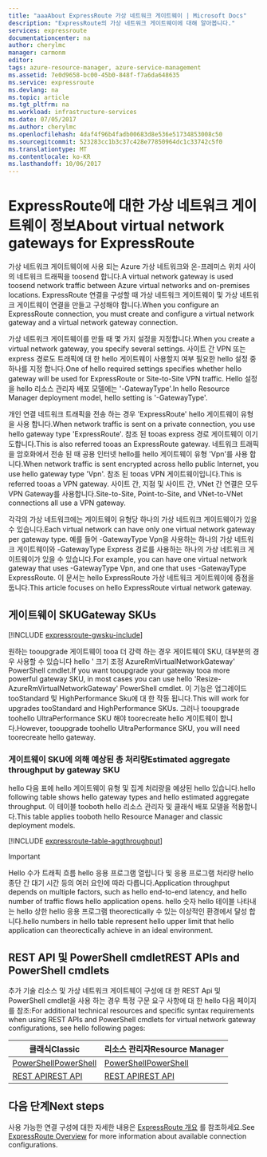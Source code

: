```yaml
---
title: "aaaAbout ExpressRoute 가상 네트워크 게이트웨이 | Microsoft Docs"
description: "ExpressRoute의 가상 네트워크 게이트웨이에 대해 알아봅니다."
services: expressroute
documentationcenter: na
author: cherylmc
manager: carmonm
editor: 
tags: azure-resource-manager, azure-service-management
ms.assetid: 7e0d9658-bc00-45b0-848f-f7a6da648635
ms.service: expressroute
ms.devlang: na
ms.topic: article
ms.tgt_pltfrm: na
ms.workload: infrastructure-services
ms.date: 07/05/2017
ms.author: cherylmc
ms.openlocfilehash: 4daf4f96b4fadb00683d8e536e51734853008c50
ms.sourcegitcommit: 523283cc1b3c37c428e77850964dc1c33742c5f0
ms.translationtype: MT
ms.contentlocale: ko-KR
ms.lasthandoff: 10/06/2017
---
```

# <a name="about-virtual-network-gateways-for-expressroute"></a><span data-ttu-id="f428d-103">ExpressRoute에 대한 가상 네트워크 게이트웨이 정보</span><span class="sxs-lookup"><span data-stu-id="f428d-103">About virtual network gateways for ExpressRoute</span></span>
<span data-ttu-id="f428d-104">가상 네트워크 게이트웨이에 사용 되는 Azure 가상 네트워크와 온-프레미스 위치 사이의 네트워크 트래픽을 toosend 합니다.</span><span class="sxs-lookup"><span data-stu-id="f428d-104">A virtual network gateway is used toosend network traffic between Azure virtual networks and on-premises locations.</span></span> <span data-ttu-id="f428d-105">ExpressRoute 연결을 구성할 때 가상 네트워크 게이트웨이 및 가상 네트워크 게이트웨이 연결을 만들고 구성해야 합니다.</span><span class="sxs-lookup"><span data-stu-id="f428d-105">When you configure an ExpressRoute connection, you must create and configure a virtual network gateway and a virtual network gateway connection.</span></span>

<span data-ttu-id="f428d-106">가상 네트워크 게이트웨이를 만들 때 몇 가지 설정을 지정합니다.</span><span class="sxs-lookup"><span data-stu-id="f428d-106">When you create a virtual network gateway, you specify several settings.</span></span> <span data-ttu-id="f428d-107">사이트 간 VPN 또는 express 경로도 트래픽에 대 한 hello 게이트웨이 사용할지 여부 필요한 hello 설정 중 하나를 지정 합니다.</span><span class="sxs-lookup"><span data-stu-id="f428d-107">One of hello required settings specifies whether hello gateway will be used for ExpressRoute or Site-to-Site VPN traffic.</span></span> <span data-ttu-id="f428d-108">Hello 설정을 hello 리소스 관리자 배포 모델에는 '-GatewayType'.</span><span class="sxs-lookup"><span data-stu-id="f428d-108">In hello Resource Manager deployment model, hello setting is '-GatewayType'.</span></span>

<span data-ttu-id="f428d-109">개인 연결 네트워크 트래픽을 전송 하는 경우 'ExpressRoute' hello 게이트웨이 유형을 사용 합니다.</span><span class="sxs-lookup"><span data-stu-id="f428d-109">When network traffic is sent on a private connection, you use hello gateway type 'ExpressRoute'.</span></span> <span data-ttu-id="f428d-110">참조 된 tooas express 경로 게이트웨이 이기도합니다.</span><span class="sxs-lookup"><span data-stu-id="f428d-110">This is also referred tooas an ExpressRoute gateway.</span></span> <span data-ttu-id="f428d-111">네트워크 트래픽을 암호화에서 전송 된 때 공용 인터넷 hello를 hello 게이트웨이 유형 'Vpn'를 사용 합니다.</span><span class="sxs-lookup"><span data-stu-id="f428d-111">When network traffic is sent encrypted across hello public Internet, you use hello gateway type 'Vpn'.</span></span> <span data-ttu-id="f428d-112">참조 된 tooas VPN 게이트웨이입니다.</span><span class="sxs-lookup"><span data-stu-id="f428d-112">This is referred tooas a VPN gateway.</span></span> <span data-ttu-id="f428d-113">사이트 간, 지점 및 사이트 간, VNet 간 연결은 모두 VPN Gateway를 사용합니다.</span><span class="sxs-lookup"><span data-stu-id="f428d-113">Site-to-Site, Point-to-Site, and VNet-to-VNet connections all use a VPN gateway.</span></span>

<span data-ttu-id="f428d-114">각각의 가상 네트워크에는 게이트웨이 유형당 하나의 가상 네트워크 게이트웨이가 있을 수 있습니다.</span><span class="sxs-lookup"><span data-stu-id="f428d-114">Each virtual network can have only one virtual network gateway per gateway type.</span></span> <span data-ttu-id="f428d-115">예를 들어 -GatewayType Vpn을 사용하는 하나의 가상 네트워크 게이트웨이와 -GatewayType Express 경로를 사용하는 하나의 가상 네트워크 게이트웨이가 있을 수 있습니다.</span><span class="sxs-lookup"><span data-stu-id="f428d-115">For example, you can have one virtual network gateway that uses -GatewayType Vpn, and one that uses -GatewayType ExpressRoute.</span></span> <span data-ttu-id="f428d-116">이 문서는 hello ExpressRoute 가상 네트워크 게이트웨이에 중점을 둡니다.</span><span class="sxs-lookup"><span data-stu-id="f428d-116">This article focuses on hello ExpressRoute virtual network gateway.</span></span>

## <span data-ttu-id="f428d-117"><a name="gwsku"></a>게이트웨이 SKU</span><span class="sxs-lookup"><span data-stu-id="f428d-117"><a name="gwsku"></a>Gateway SKUs</span></span>
[!INCLUDE [expressroute-gwsku-include](../../includes/expressroute-gwsku-include.md)]

<span data-ttu-id="f428d-118">원하는 tooupgrade 게이트웨이 tooa 더 강력 하는 경우 게이트웨이 SKU, 대부분의 경우 사용할 수 있습니다 hello ' 크기 조정 AzureRmVirtualNetworkGateway' PowerShell cmdlet.</span><span class="sxs-lookup"><span data-stu-id="f428d-118">If you want tooupgrade your gateway tooa more powerful gateway SKU, in most cases you can use hello 'Resize-AzureRmVirtualNetworkGateway' PowerShell cmdlet.</span></span> <span data-ttu-id="f428d-119">이 기능은 업그레이드 tooStandard 및 HighPerformance Sku에 대 한 작동 됩니다.</span><span class="sxs-lookup"><span data-stu-id="f428d-119">This will work for upgrades tooStandard and HighPerformance SKUs.</span></span> <span data-ttu-id="f428d-120">그러나 tooupgrade toohello UltraPerformance SKU 해야 toorecreate hello 게이트웨이 합니다.</span><span class="sxs-lookup"><span data-stu-id="f428d-120">However, tooupgrade toohello UltraPerformance SKU, you will need toorecreate hello gateway.</span></span>

### <span data-ttu-id="f428d-121"><a name="aggthroughput"></a>게이트웨이 SKU에 의해 예상된 총 처리량</span><span class="sxs-lookup"><span data-stu-id="f428d-121"><a name="aggthroughput"></a>Estimated aggregate throughput by gateway SKU</span></span>
<span data-ttu-id="f428d-122">hello 다음 표에 hello 게이트웨이 유형 및 집계 처리량을 예상된 hello 있습니다.</span><span class="sxs-lookup"><span data-stu-id="f428d-122">hello following table shows hello gateway types and hello estimated aggregate throughput.</span></span> <span data-ttu-id="f428d-123">이 테이블 tooboth hello 리소스 관리자 및 클래식 배포 모델을 적용합니다.</span><span class="sxs-lookup"><span data-stu-id="f428d-123">This table applies tooboth hello Resource Manager and classic deployment models.</span></span>

[!INCLUDE [expressroute-table-aggthroughput](../../includes/expressroute-table-aggtput-include.md)]

> [!IMPORTANT]
> <span data-ttu-id="f428d-124">Hello 수가 트래픽 흐름 hello 응용 프로그램 열립니다 및 응용 프로그램 처리량 hello 종단 간 대기 시간 등의 여러 요인에 따라 다릅니다.</span><span class="sxs-lookup"><span data-stu-id="f428d-124">Application throughput depends on multiple factors, such as hello end-to-end latency, and hello number of traffic flows hello application opens.</span></span> <span data-ttu-id="f428d-125">hello 숫자 hello 테이블 나타내는 hello 상한 hello 응용 프로그램 theorectically 수 있는 이상적인 환경에서 달성 합니다.</span><span class="sxs-lookup"><span data-stu-id="f428d-125">hello numbers in hello table represent hello upper limit that hello application can theorectically achieve in an ideal environment.</span></span> 
> 
>

## <span data-ttu-id="f428d-126"><a name="resources"></a>REST API 및 PowerShell cmdlet</span><span class="sxs-lookup"><span data-stu-id="f428d-126"><a name="resources"></a>REST APIs and PowerShell cmdlets</span></span>
<span data-ttu-id="f428d-127">추가 기술 리소스 및 가상 네트워크 게이트웨이 구성에 대 한 REST Api 및 PowerShell cmdlet을 사용 하는 경우 특정 구문 요구 사항에 대 한 hello 다음 페이지를 참조:</span><span class="sxs-lookup"><span data-stu-id="f428d-127">For additional technical resources and specific syntax requirements when using REST APIs and PowerShell cmdlets for virtual network gateway configurations, see hello following pages:</span></span>

| <span data-ttu-id="f428d-128">**클래식**</span><span class="sxs-lookup"><span data-stu-id="f428d-128">**Classic**</span></span> | <span data-ttu-id="f428d-129">**리소스 관리자**</span><span class="sxs-lookup"><span data-stu-id="f428d-129">**Resource Manager**</span></span> |
| --- | --- |
| [<span data-ttu-id="f428d-130">PowerShell</span><span class="sxs-lookup"><span data-stu-id="f428d-130">PowerShell</span></span>](https://msdn.microsoft.com/library/mt270335.aspx) |[<span data-ttu-id="f428d-131">PowerShell</span><span class="sxs-lookup"><span data-stu-id="f428d-131">PowerShell</span></span>](https://msdn.microsoft.com/library/mt163510.aspx) |
| [<span data-ttu-id="f428d-132">REST API</span><span class="sxs-lookup"><span data-stu-id="f428d-132">REST API</span></span>](https://msdn.microsoft.com/library/jj154113.aspx) |[<span data-ttu-id="f428d-133">REST API</span><span class="sxs-lookup"><span data-stu-id="f428d-133">REST API</span></span>](https://msdn.microsoft.com/library/mt163859.aspx) |

## <a name="next-steps"></a><span data-ttu-id="f428d-134">다음 단계</span><span class="sxs-lookup"><span data-stu-id="f428d-134">Next steps</span></span>
<span data-ttu-id="f428d-135">사용 가능한 연결 구성에 대한 자세한 내용은 [ExpressRoute 개요](expressroute-introduction.md) 를 참조하세요.</span><span class="sxs-lookup"><span data-stu-id="f428d-135">See [ExpressRoute Overview](expressroute-introduction.md) for more information about available connection configurations.</span></span> 

